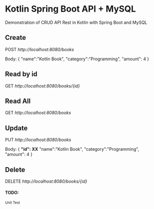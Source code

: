 # Kotlin Spring Boot API + MySQL
Demonstration of CRUD API Rest in Kotlin with Spring Boot and MySQL

<h2>Create</h2>
<p>POST <i>http://localhost:8080/books</i></p>
<p>Body: {
	        "name":"Kotlin Book",
	        "category":"Programming",
	        "amount": 4
          }</p>

<h2>Read by id</h2>
<p>GET <i>http://localhost:8080/books/{id}</i></p>

<h2>Read All</h2>
<p>GET <i>http://localhost:8080/books</i></p>

<h2>Update</h2>
<p>PUT <i>http://localhost:8080/books</i></p>
<p>Body: {
          <b>"id": XX</b>
	        "name":"Kotlin Book",
	        "category":"Programming",
	        "amount": 4
          }</p>     
          
<h2>Delete</h2>
<p>DELETE <i>http://localhost:8080/books/{id}</i></p>



<h4>TODO:</h4>
<small>Unit Test</small>
